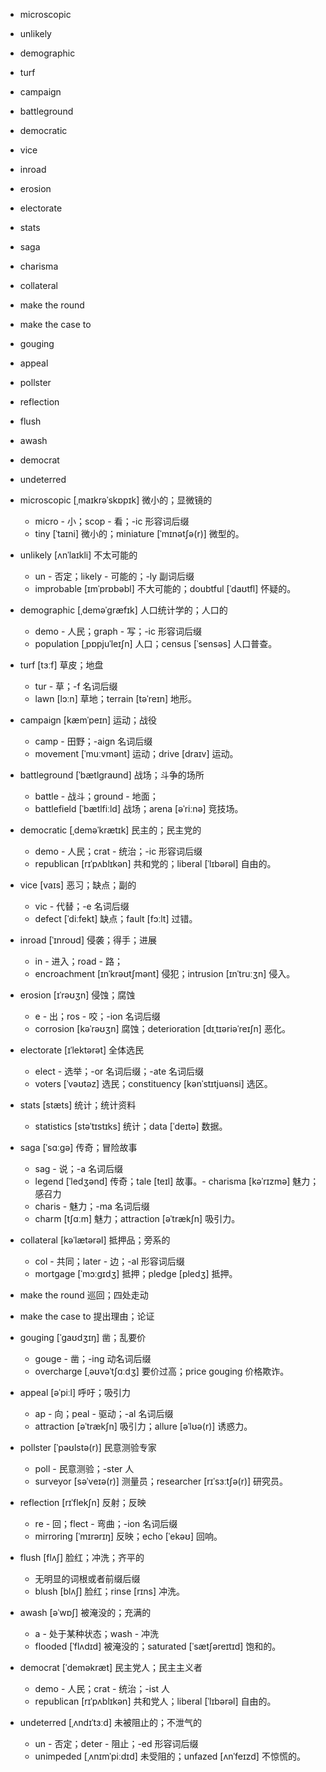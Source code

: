 

- microscopic
- unlikely
- demographic
- turf
- campaign
- battleground
- democratic
- vice
- inroad
- erosion
- electorate
- stats
- saga
- charisma
- collateral
- make the round
- make the case to
- gouging
- appeal
- pollster
- reflection
- flush
- awash
- democrat
- undeterred



- microscopic [ˌmaɪkrəˈskɒpɪk] 微小的；显微镜的
    - micro - 小；scop - 看；-ic 形容词后缀
    - tiny [ˈtaɪni] 微小的；miniature [ˈmɪnətʃə(r)] 微型的。
- unlikely [ʌnˈlaɪkli] 不太可能的
    - un - 否定；likely - 可能的；-ly 副词后缀
    - improbable [ɪmˈprɒbəbl] 不大可能的；doubtful [ˈdaʊtfl] 怀疑的。
- demographic [ˌdeməˈɡræfɪk] 人口统计学的；人口的
    - demo - 人民；graph - 写；-ic 形容词后缀
    - population [ˌpɒpjuˈleɪʃn] 人口；census [ˈsensəs] 人口普查。
- turf [tɜːf] 草皮；地盘
    - tur - 草；-f 名词后缀
    - lawn [lɔːn] 草地；terrain [təˈreɪn] 地形。
- campaign [kæmˈpeɪn] 运动；战役
    - camp - 田野；-aign 名词后缀
    - movement [ˈmuːvmənt] 运动；drive [draɪv] 运动。
- battleground [ˈbætlɡraʊnd] 战场；斗争的场所
    - battle - 战斗；ground - 地面；
    - battlefield [ˈbætlfiːld] 战场；arena [əˈriːnə] 竞技场。
- democratic [ˌdeməˈkrætɪk] 民主的；民主党的
    - demo - 人民；crat - 统治；-ic 形容词后缀
    - republican [rɪˈpʌblɪkən] 共和党的；liberal [ˈlɪbərəl] 自由的。
- vice [vaɪs] 恶习；缺点；副的
    - vic - 代替；-e 名词后缀
    - defect [ˈdiːfekt] 缺点；fault [fɔːlt] 过错。
- inroad [ˈɪnroʊd] 侵袭；得手；进展
    - in - 进入；road - 路；
    - encroachment [ɪnˈkrəʊtʃmənt] 侵犯；intrusion [ɪnˈtruːʒn] 侵入。
- erosion [ɪˈrəʊʒn] 侵蚀；腐蚀
    - e - 出；ros - 咬；-ion 名词后缀
    - corrosion [kəˈrəʊʒn] 腐蚀；deterioration [dɪˌtɪəriəˈreɪʃn] 恶化。
- electorate [ɪˈlektərət] 全体选民
    - elect - 选举；-or 名词后缀；-ate 名词后缀
    - voters [ˈvəʊtəz] 选民；constituency [kənˈstɪtjuənsi] 选区。
- stats [stæts] 统计；统计资料
    - statistics [stəˈtɪstɪks] 统计；data [ˈdeɪtə] 数据。
- saga [ˈsɑːɡə] 传奇；冒险故事
    - sag - 说；-a 名词后缀
    - legend [ˈledʒənd] 传奇；tale [teɪl] 故事。- charisma [kəˈrɪzmə] 魅力；感召力
    - charis - 魅力；-ma 名词后缀
    - charm [tʃɑːm] 魅力；attraction [əˈtrækʃn] 吸引力。
- collateral [kəˈlætərəl] 抵押品；旁系的
    - col - 共同；later - 边；-al 形容词后缀
    - mortgage [ˈmɔːɡɪdʒ] 抵押；pledge [pledʒ] 抵押。
- make the round 巡回；四处走动
- make the case to 提出理由；论证
- gouging [ˈɡaʊdʒɪŋ] 凿；乱要价
    - gouge - 凿；-ing 动名词后缀
    - overcharge [ˌəʊvəˈtʃɑːdʒ] 要价过高；price gouging 价格欺诈。
- appeal [əˈpiːl] 呼吁；吸引力
    - ap - 向；peal - 驱动；-al 名词后缀
    - attraction [əˈtrækʃn] 吸引力；allure [əˈlʊə(r)] 诱惑力。
- pollster [ˈpəʊlstə(r)] 民意测验专家
    - poll - 民意测验；-ster 人
    - surveyor [səˈveɪə(r)] 测量员；researcher [rɪˈsɜːtʃə(r)] 研究员。
- reflection [rɪˈflekʃn] 反射；反映
    - re - 回；flect - 弯曲；-ion 名词后缀
    - mirroring [ˈmɪrərɪŋ] 反映；echo [ˈekəʊ] 回响。
- flush [flʌʃ] 脸红；冲洗；齐平的
    - 无明显的词根或者前缀后缀
    - blush [blʌʃ] 脸红；rinse [rɪns] 冲洗。
- awash [əˈwɒʃ] 被淹没的；充满的
    - a - 处于某种状态；wash - 冲洗
    - flooded [ˈflʌdɪd] 被淹没的；saturated [ˈsætʃəreɪtɪd] 饱和的。
- democrat [ˈdeməkræt] 民主党人；民主主义者
    - demo - 人民；crat - 统治；-ist 人
    - republican [rɪˈpʌblɪkən] 共和党人；liberal [ˈlɪbərəl] 自由的。
- undeterred [ˌʌndɪˈtɜːd] 未被阻止的；不泄气的
    - un - 否定；deter - 阻止；-ed 形容词后缀
    - unimpeded [ˌʌnɪmˈpiːdɪd] 未受阻的；unfazed [ʌnˈfeɪzd] 不惊慌的。